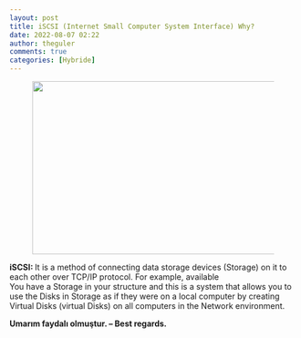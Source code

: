 ```yaml
---
layout: post
title: iSCSI (Internet Small Computer System Interface) Why?
date: 2022-08-07 02:22
author: theguler
comments: true
categories: [Hybride]
---
```

<!-- wp:image {"id":3955,"width":543,"height":304,"sizeSlug":"large","linkDestination":"none"} -->
<figure class="wp-block-image size-large is-resized"><img src="https://farukguler.com/assets/post_images/what-is-iscsi-1.jpg?w=817" alt="" class="wp-image-3955" width="543" height="304" /></figure>
<!-- /wp:image -->

<!-- wp:paragraph -->
<p><strong>iSCSI: </strong>It is a method of connecting data storage devices (Storage) on it to each other over TCP/IP protocol. For example, available<br>You have a Storage in your structure and this is a system that allows you to use the Disks in Storage as if they were on a local computer by creating Virtual Disks (virtual Disks) on all computers in the Network environment.</p>
<!-- /wp:paragraph -->

<!-- wp:paragraph -->
<p><strong>Umarım faydalı olmuştur. – Best regards.</strong></p>
<!-- /wp:paragraph -->
